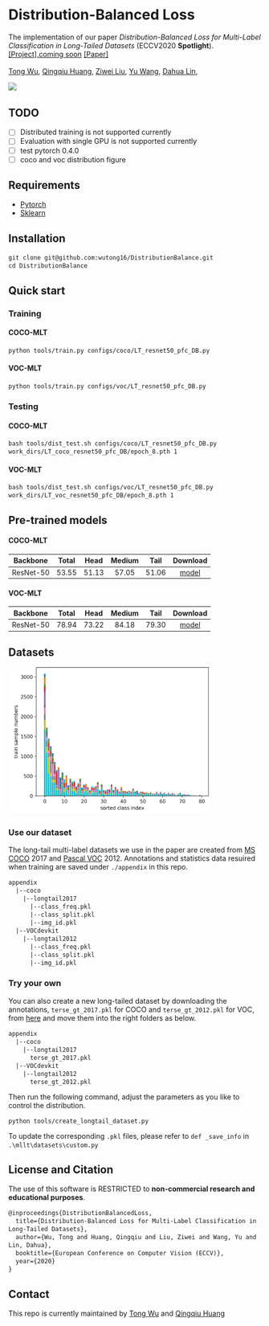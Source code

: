 # Distribution-Balanced Loss

The implementation of our paper *Distribution-Balanced Loss for Multi-Label Classification in Long-Tailed Datasets* (ECCV2020 **Spotlight**).[[Project],coming soon](missing) [[Paper]](missing) 
 
[Tong Wu](https://github.com/wutong16)<sup></sup>,&nbsp;[Qingqiu Huang](http://qqhuang.cn/),&nbsp;[Ziwei Liu](https://liuziwei7.github.io/)<sup></sup>,&nbsp;[Yu Wang](http://nicsefc.ee.tsinghua.edu.cn/people/yu-wang/),&nbsp;[Dahua Lin](http://dahua.me/),&nbsp;
 
<img src='./figures/overall_campdf.pdf' width=800>

## TODO
- [ ] Distributed training is not supported currently
- [ ] Evaluation with single GPU is not supported currently
- [ ] test pytorch 0.4.0
- [ ] coco and voc distribution figure

## Requirements 
* [Pytorch](https://pytorch.org/)
* [Sklearn](https://scikit-learn.org/stable/)

## Installation
```
git clone git@github.com:wutong16/DistributionBalance.git
cd DistributionBalance
```
## Quick start

### Training

#### COCO-MLT
```
python tools/train.py configs/coco/LT_resnet50_pfc_DB.py 
```

#### VOC-MLT
```
python tools/train.py configs/voc/LT_resnet50_pfc_DB.py 
```

### Testing

#### COCO-MLT
```
bash tools/dist_test.sh configs/coco/LT_resnet50_pfc_DB.py work_dirs/LT_coco_resnet50_pfc_DB/epoch_8.pth 1
```

#### VOC-MLT
```
bash tools/dist_test.sh configs/voc/LT_resnet50_pfc_DB.py work_dirs/LT_voc_resnet50_pfc_DB/epoch_8.pth 1
```

## Pre-trained models

#### COCO-MLT

|   Backbone  |    Total   |    Head   |  Medium  |   Tail  |      Download      |
| :---------: | :------------: | :-----------: | :---------: | :---------: | :----------------: |
|  ResNet-50  |      53.55      |      51.13     |    57.05     |     51.06    |     [model](https://drive.google.com/file/d/1HPQMmPVfqiDUTmzrTxNv3clhYa662QKb/view?usp=sharing)      |

####  VOC-MLT

|   Backbone  |    Total   |    Head   |  Medium  |   Tail  |      Download      |
| :---------: | :------------: | :-----------: | :---------: | :---------: | :----------------: |
|  ResNet-50  |      78.94      |      73.22     |    84.18     |     79.30    |     [model](https://drive.google.com/file/d/1jGHiCfQKDNjdYxjKXfp8ifFadW2BuGWm/view?usp=sharing)      |

## Datasets

<img src='./assets/dataset.png' width=400>

### Use our dataset
The long-tail multi-label datasets we use in the paper are created from [MS COCO](https://cocodataset.org/) 2017 and [Pascal VOC](http://host.robots.ox.ac.uk/pascal/VOC/) 2012. Annotations and statistics data resuired when training are saved under `./appendix` in this repo.
```
appendix
  |--coco
    |--longtail2017
      |--class_freq.pkl
      |--class_split.pkl
      |--img_id.pkl
  |--VOCdevkit
    |--longtail2012
      |--class_freq.pkl
      |--class_split.pkl
      |--img_id.pkl
```

### Try your own
You can also create a new long-tailed dataset by downloading the annotations, `terse_gt_2017.pkl` for COCO and `terse_gt_2012.pkl` for VOC, from [here](https://drive.google.com/drive/folders/1B7-GODp-HDH24OzEafCIV4IfAJ_R7NuE?usp=sharing) and move them into the right folders as below.
```
appendix
  |--coco
    |--longtail2017
      terse_gt_2017.pkl
  |--VOCdevkit
    |--longtail2012
      terse_gt_2012.pkl
```
Then run the following command, adjust the parameters as you like to control the distribution.
```
python tools/create_longtail_dataset.py
```
To update the corresponding `.pkl` files, please refer to `def _save_info` in `.\mllt\datasets\custom.py`

## License and Citation
The use of this software is RESTRICTED to **non-commercial research and educational purposes**.
```
@inproceedings{DistributionBalancedLoss,
  title={Distribution-Balanced Loss for Multi-Label Classification in Long-Tailed Datasets},
  author={Wu, Tong and Huang, Qingqiu and Liu, Ziwei and Wang, Yu and Lin, Dahua},
  booktitle={European Conference on Computer Vision (ECCV)},
  year={2020}
}
```

## Contact

This repo is currently maintained by [Tong Wu]([@wutong16](https://github.com/wutong16)) and [Qingqiu Huang]((https://github.com/hqqasw))
